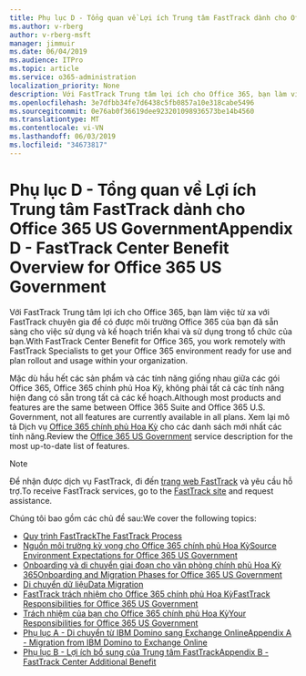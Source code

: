 ```yaml
---
title: Phụ lục D - Tổng quan về Lợi ích Trung tâm FastTrack dành cho Office 365 US Government
ms.author: v-rberg
author: v-rberg-msft
manager: jimmuir
ms.date: 06/04/2019
ms.audience: ITPro
ms.topic: article
ms.service: o365-administration
localization_priority: None
description: Với FastTrack Trung tâm lợi ích cho Office 365, bạn làm việc từ xa với FastTrack chuyên gia để có được môi trường Office 365 của bạn đã sẵn sàng cho việc sử dụng và kế hoạch triển khai và sử dụng trong tổ chức của bạn.
ms.openlocfilehash: 3e7dfbb34fe7d6438c5fb0857a10e318cabe5496
ms.sourcegitcommit: 0e76ab0f36619dee923201098936573be14b4560
ms.translationtype: MT
ms.contentlocale: vi-VN
ms.lasthandoff: 06/03/2019
ms.locfileid: "34673817"
---
```

# <a name="appendix-d---fasttrack-center-benefit-overview-for-office-365-us-government"></a><span data-ttu-id="9122d-103">Phụ lục D - Tổng quan về Lợi ích Trung tâm FastTrack dành cho Office 365 US Government</span><span class="sxs-lookup"><span data-stu-id="9122d-103">Appendix D - FastTrack Center Benefit Overview for Office 365 US Government</span></span>

<span data-ttu-id="9122d-104">Với FastTrack Trung tâm lợi ích cho Office 365, bạn làm việc từ xa với FastTrack chuyên gia để có được môi trường Office 365 của bạn đã sẵn sàng cho việc sử dụng và kế hoạch triển khai và sử dụng trong tổ chức của bạn.</span><span class="sxs-lookup"><span data-stu-id="9122d-104">With FastTrack Center Benefit for Office 365, you work remotely with FastTrack Specialists to get your Office 365 environment ready for use and plan rollout and usage within your organization.</span></span> 
  
<span data-ttu-id="9122d-105">Mặc dù hầu hết các sản phẩm và các tính năng giống nhau giữa các gói Office 365, Office 365 chính phủ Hoa Kỳ, không phải tất cả các tính năng hiện đang có sẵn trong tất cả các kế hoạch.</span><span class="sxs-lookup"><span data-stu-id="9122d-105">Although most products and features are the same between Office 365 Suite and Office 365 U.S. Government, not all features are currently available in all plans.</span></span> <span data-ttu-id="9122d-106">Xem lại mô tả Dịch vụ [Office 365 chính phủ Hoa Kỳ](https://aka.ms/aboutgovcloud) cho các danh sách mới nhất các tính năng.</span><span class="sxs-lookup"><span data-stu-id="9122d-106">Review the [Office 365 US Government](https://aka.ms/aboutgovcloud) service description for the most up-to-date list of features.</span></span>

> [!NOTE]
> <span data-ttu-id="9122d-107">Để nhận được dịch vụ FastTrack, đi đến [trang web FastTrack](https://go.microsoft.com/fwlink/?linkid=780698) và yêu cầu hỗ trợ.</span><span class="sxs-lookup"><span data-stu-id="9122d-107">To receive FastTrack services, go to the [FastTrack site](https://go.microsoft.com/fwlink/?linkid=780698) and request assistance.</span></span>  

<span data-ttu-id="9122d-108">Chúng tôi bao gồm các chủ đề sau:</span><span class="sxs-lookup"><span data-stu-id="9122d-108">We cover the following topics:</span></span>
- [<span data-ttu-id="9122d-109">Quy trình FastTrack</span><span class="sxs-lookup"><span data-stu-id="9122d-109">The FastTrack Process</span></span>](O365-fasttrack-process.md) 
- [<span data-ttu-id="9122d-110">Nguồn môi trường kỳ vọng cho Office 365 chính phủ Hoa Kỳ</span><span class="sxs-lookup"><span data-stu-id="9122d-110">Source Environment Expectations for Office 365 US Government</span></span>](US-Gov-appendix-source-environment-expectations.md)   
- [<span data-ttu-id="9122d-111">Onboarding và di chuyển giai đoạn cho văn phòng chính phủ Hoa Kỳ 365</span><span class="sxs-lookup"><span data-stu-id="9122d-111">Onboarding and Migration Phases for Office 365 US Government</span></span>](US-Gov-appendix-onboarding-and-migration.md)
- [<span data-ttu-id="9122d-112">Di chuyển dữ liệu</span><span class="sxs-lookup"><span data-stu-id="9122d-112">Data Migration</span></span>](O365-data-migration.md)    
- [<span data-ttu-id="9122d-113">FastTrack trách nhiệm cho Office 365 chính phủ Hoa Kỳ</span><span class="sxs-lookup"><span data-stu-id="9122d-113">FastTrack Responsibilities for Office 365 US Government</span></span>](US-Gov-appendix-fasttrack-responsibilities.md)   
- [<span data-ttu-id="9122d-114">Trách nhiệm của bạn cho Office 365 chính phủ Hoa Kỳ</span><span class="sxs-lookup"><span data-stu-id="9122d-114">Your Responsibilities for Office 365 US Government</span></span>](US-Gov-appendix-your-responsibilities.md) 
- [<span data-ttu-id="9122d-115">Phụ lục A - Di chuyển từ IBM Domino sang Exchange Online</span><span class="sxs-lookup"><span data-stu-id="9122d-115">Appendix A - Migration from IBM Domino to Exchange Online</span></span>](O365-from-ibm-domino-to-exchange-online.md)   
- [<span data-ttu-id="9122d-116">Phụ lục B - Lợi ích bổ sung của Trung tâm FastTrack</span><span class="sxs-lookup"><span data-stu-id="9122d-116">Appendix B - FastTrack Center Additional Benefit</span></span>](O365-fasttrack-additional-benefits.md)


